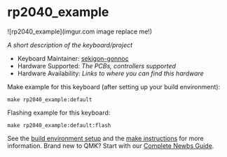 # rp2040_example

![rp2040_example](imgur.com image replace me!)

*A short description of the keyboard/project*

* Keyboard Maintainer: [sekigon-gonnoc](https://github.com/yourusername)
* Hardware Supported: *The PCBs, controllers supported*
* Hardware Availability: *Links to where you can find this hardware*

Make example for this keyboard (after setting up your build environment):

    make rp2040_example:default

Flashing example for this keyboard:

    make rp2040_example:default:flash

See the [build environment setup](https://docs.qmk.fm/#/getting_started_build_tools) and the [make instructions](https://docs.qmk.fm/#/getting_started_make_guide) for more information. Brand new to QMK? Start with our [Complete Newbs Guide](https://docs.qmk.fm/#/newbs).
